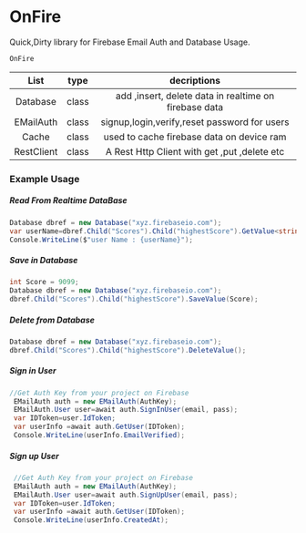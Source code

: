 # OnFire
 Quick,Dirty library for Firebase Email Auth and Database Usage.
```
OnFire 
```
| List             |      type    |   decriptions |
| :--------:           |     :-:      | :-:         |  
| Database    | class  | add ,insert, delete data in realtime on firebase data  |
| EMailAuth    | class  | signup,login,verify,reset password for users     |
| Cache             |      class    |  used to cache firebase data on device ram     |
| RestClient        |   class | A Rest Http Client with get ,put ,delete etc                         |




### Example Usage

##### Read From Realtime DataBase

```cs
Database dbref = new Database("xyz.firebaseio.com");
var userName=dbref.Child("Scores").Child("highestScore").GetValue<string>();
Console.WriteLine($"user Name : {userName}");
```

##### Save in Database

```cs
int Score = 9099;
Database dbref = new Database("xyz.firebaseio.com");
dbref.Child("Scores").Child("highestScore").SaveValue(Score);
```

##### Delete from Database

```cs
Database dbref = new Database("xyz.firebaseio.com");
dbref.Child("Scores").Child("highestScore").DeleteValue();
```

##### Sign in User 

```cs
//Get Auth Key from your project on Firebase 
 EMailAuth auth = new EMailAuth(AuthKey);
 EMailAuth.User user=await auth.SignInUser(email, pass);
 var IDToken=user.IdToken;
 var userInfo =await auth.GetUser(IDToken);
 Console.WriteLine(userInfo.EmailVerified);
```

##### Sign up User

```cs
 //Get Auth Key from your project on Firebase 
 EMailAuth auth = new EMailAuth(AuthKey);
 EMailAuth.User user=await auth.SignUpUser(email, pass);
 var IDToken=user.IdToken;
 var userInfo =await auth.GetUser(IDToken);
 Console.WriteLine(userInfo.CreatedAt);
```
